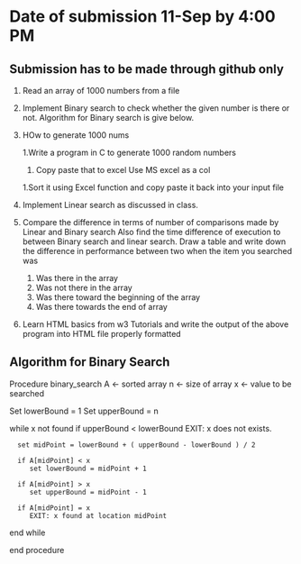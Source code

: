 

# Date of submission 11-Sep by 4:00 PM 
## Submission has to be made through github only 



1. Read an array of 1000  numbers from a file

1. Implement Binary search to check whether
the given number is there or not.
Algorithm for Binary search is give below.

1. HOw to generate 1000 nums

    1.Write a program in C to generate 1000 random numbers

    1. Copy paste that to excel Use MS excel as a col

    1.Sort it using Excel function and copy paste it back into your input file

1. Implement Linear search as discussed in class.

1. Compare the difference in terms of number of comparisons made by  Linear and Binary search Also find the time difference of execution to between Binary search and linear search. Draw a table and write down the difference in performance between two when the item you searched was
      1. Was there in the array
      1. Was not there in the array
      1. Was there toward the beginning of the array
      1. Was there towards the end of array

1. Learn HTML basics from w3 Tutorials and  write the output of the above program into HTML file properly formatted


## Algorithm for Binary Search
Procedure binary_search
   A ← sorted array
   n ← size of array
   x ← value to be searched

   Set lowerBound = 1
   Set upperBound = n 

   while x not found
      if upperBound < lowerBound 
         EXIT: x does not exists.
   
      set midPoint = lowerBound + ( upperBound - lowerBound ) / 2
      
      if A[midPoint] < x
         set lowerBound = midPoint + 1
         
      if A[midPoint] > x
         set upperBound = midPoint - 1 

      if A[midPoint] = x 
         EXIT: x found at location midPoint

   end while
   
end procedure

</HTML>
